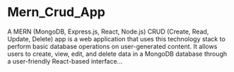 # Mern_Crud_App
A MERN (MongoDB, Express.js, React, Node.js) CRUD (Create, Read, Update, Delete) app is a web application that uses this technology stack to perform basic database operations on user-generated content. It allows users to create, view, edit, and delete data in a MongoDB database through a user-friendly React-based interface...
